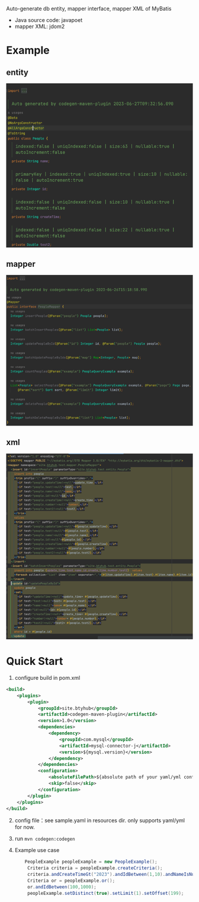 Auto-generate db entity, mapper interface, mapper XML of MyBatis

- Java source code: javapoet
- mapper XML: jdom2 

# Example
## entity
![](doc/image/entity.png)
## mapper
![](doc/image/mapper.png)
## xml
![](doc/image/xml.png)


# Quick Start
1. configure build in pom.xml
```xml
<build>
    <plugins>
        <plugin>
            <groupId>site.btyhub</groupId>
            <artifactId>codegen-maven-plugin</artifactId>
            <version>1.0</version>
            <dependencies>
                <dependency>
                    <groupId>com.mysql</groupId>
                    <artifactId>mysql-connector-j</artifactId>
                    <version>${mysql.version}</version>
                </dependency>
            </dependencies>
            <configuration>
                <absoluteFilePath>${absolute path of your yaml/yml config file}</absoluteFilePath>
                <skip>false</skip>
            </configuration>
        </plugin>
    </plugins>
</build>
```

2. config file：see sample.yaml in resources dir. only supports yaml/yml for now.

3.  run `mvn codegen:codegen`
4. Example use case
```java
       PeopleExample peopleExample = new PeopleExample();
        Criteria criteria = peopleExample.createCriteria();
        criteria.andCreateTimeGt("2023").andIdBetween(1,10).andNameIsNull();
        Criteria or = peopleExample.or();
        or.andIdBetween(100,1000);
        peopleExample.setDistinct(true).setLimit(1).setOffset(199);

```
